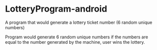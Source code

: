 # LotteryProgram-android
A program that would generate a lottery ticket number (6 random unique numbers) 

Program would generate 6 random unique numbers if the numbers are equal to the number generated by the machine, user wins the lottery.
